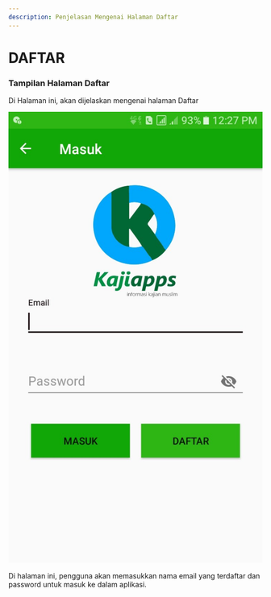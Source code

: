 ```yaml
---
description: Penjelasan Mengenai Halaman Daftar
---
```


# DAFTAR

### Tampilan Halaman Daftar

 Di Halaman ini, akan dijelaskan mengenai halaman Daftar

![Halaman Daftar](../.gitbook/assets/image_1095d97%20%281%29.jpg)

 Di halaman ini, pengguna akan memasukkan nama email yang terdaftar dan password untuk masuk ke dalam aplikasi.

